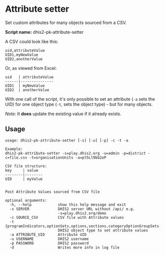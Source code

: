 Attribute setter
================

Set custom attributes for many objects sourced from a CSV.

**Script name:** dhis2-pk-attribute-setter

A CSV could look like this:

```
uid,attributeValue
UID1,myNewValue
UID2,anotherValue
```
Or, as viewed from Excel:

    uid   | attributeValue
    ------|---------------
    UID1  | myNewValue
    UID2  | anotherValue

With *one* call of the script, it\'s only possible to set an attribute
(`-a` sets the UID) for one object type (`-t`, sets the object type) -
but for many objects.

*Note:* It **does** update the existing value if it already exists.

Usage
-----

```
usage: dhis2-pk-attribute-setter [-s] [-u] [-p] -c -t -a

Example:
dhis2-pk-attribute-setter -s=play.dhis2.org -u=admin -p=district -c=file.csv -t=organisationUnits -a=pt5Ll9bb2oP

CSV file structure:
key     | value
--------|--------
UID     | myValue


Post Attribute Values sourced from CSV file

optional arguments:
  -h, --help            show this help message and exit
  -s SERVER             DHIS2 server URL without /api/ e.g.
                        -s=play.dhis2.org/demo
  -c SOURCE_CSV         CSV file with Attribute values
  -t {programIndicators,optionSets,options,sections,categoryOptionGroupSets,organisationUnitGroups,trackedEntityTypes,categories,organisationUnits,categoryOptions,trackedEntityAttributes,trackedEntities,programStages,dataElementGroupSets,userGroups,dataElementGroups,validationRuleGroups,organisationUnitGroupSets,documents,legendSets,constants,users,sqlViews,dataElements,dataSets,legends,indicators,validationRules,programs,indicatorGroups,categoryOptionGroups,categoryOptionCombos}
                        DHIS2 object type to set attribute values
  -a ATTRIBUTE_UID      Attribute UID
  -u USERNAME           DHIS2 username
  -p PASSWORD           DHIS2 password
  -d                    Writes more info in log file
```